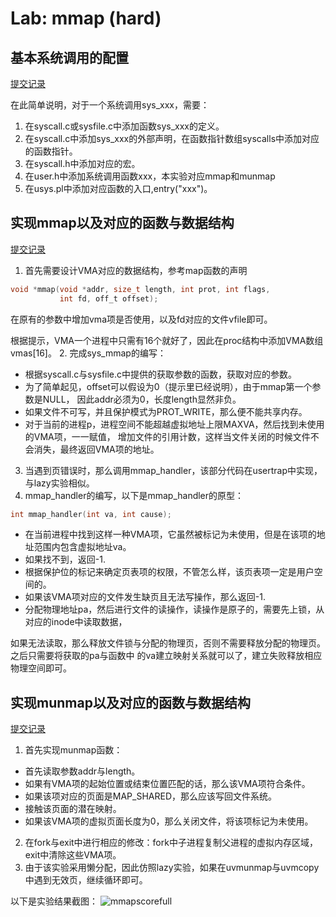 # Lab: mmap (hard)
## 基本系统调用的配置
[提交记录](https://github.com/VictorHuu/ClassDesign-MIT6.S081Fork/commit/6f34eaa6db0029b15964510bc27ff1f963f567ca)

在此简单说明，对于一个系统调用sys_xxx，需要：

1. 在syscall.c或sysfile.c中添加函数sys_xxx的定义。
2. 在syscall.c中添加sys_xxx的外部声明，在函数指针数组syscalls中添加对应的函数指针。
3. 在syscall.h中添加对应的宏。
4. 在user.h中添加系统调用函数xxx，本实验对应mmap和munmap
5. 在usys.pl中添加对应函数的入口,entry("xxx")。

## 实现mmap以及对应的函数与数据结构
[提交记录](https://github.com/VictorHuu/ClassDesign-MIT6.S081Fork/commit/f06d1f08d44fb8cd3b4e416ed62326006f5f3439)

1. 首先需要设计VMA对应的数据结构，参考map函数的声明
```c
void *mmap(void *addr, size_t length, int prot, int flags,
           int fd, off_t offset);
```
在原有的参数中增加vma项是否使用，以及fd对应的文件vfile即可。

根据提示，VMA一个进程中只需有16个就好了，因此在proc结构中添加VMA数组vmas[16]。
2.  完成sys_mmap的编写：

- 根据syscall.c与sysfile.c中提供的获取参数的函数，获取对应的参数。
- 为了简单起见，offset可以假设为0（提示里已经说明），由于mmap第一个参数是NULL，
因此addr必须为0，长度length显然非负。
- 如果文件不可写，并且保护模式为PROT_WRITE，那么便不能共享内存。
- 对于当前的进程p，进程空间不能超越虚拟地址上限MAXVA，然后找到未使用的VMA项，一一赋值，
增加文件的引用计数，这样当文件关闭的时候文件不会消失，最终返回VMA项的地址。

 3. 当遇到页错误时，那么调用mmap_handler，该部分代码在usertrap中实现，与lazy实验相似。
 4. mmap_handler的编写，以下是mmap_handler的原型：
```c
int mmap_handler(int va, int cause);
```
- 在当前进程中找到这样一种VMA项，它虽然被标记为未使用，但是在该项的地址范围内包含虚拟地址va。
- 如果找不到，返回-1.
- 根据保护位的标记来确定页表项的权限，不管怎么样，该页表项一定是用户空间的。
- 如果该VMA项对应的文件发生缺页且无法写操作，那么返回-1.
- 分配物理地址pa，然后进行文件的读操作，读操作是原子的，需要先上锁，从对应的inode中读取数据，

如果无法读取，那么释放文件锁与分配的物理页，否则不需要释放分配的物理页。之后只需要将获取的pa与函数中
的va建立映射关系就可以了，建立失败释放相应物理空间即可。

## 实现munmap以及对应的函数与数据结构
[提交记录](https://github.com/VictorHuu/ClassDesign-MIT6.S081Fork/commit/730cc55a8f67835ea67bb3bd0ae8a8d23b301da4)

1. 首先实现munmap函数：
- 首先读取参数addr与length。
- 如果有VMA项的起始位置或结束位置匹配的话，那么该VMA项符合条件。
- 如果该项对应的页面是MAP_SHARED，那么应该写回文件系统。
- 接触该页面的潜在映射。
- 如果该VMA项的虚拟页面长度为0，那么关闭文件，将该项标记为未使用。
2. 在fork与exit中进行相应的修改：fork中子进程复制父进程的虚拟内存区域，exit中清除这些VMA项。
3. 由于该实验采用懒分配，因此仿照lazy实验，如果在uvmunmap与uvmcopy中遇到无效页，继续循环即可。

以下是实验结果截图：
![mmapscorefull](https://github.com/VictorHuu/ClassDesign-MIT6.S081Fork/assets/103842499/810eae1e-121a-4bc7-a529-9622ce909561)

